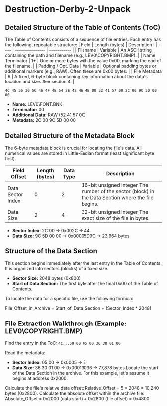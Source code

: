 # Destruction-Derby-2-Unpack


## Detailed Structure of the Table of Contents (ToC)
The Table of Contents consists of a sequence of file entries. Each entry has the following, repeatable structure:
| Field	| Length (bytes)	| Description |
| ---- | --------------- | ----------- |
| Filename	| Variable |	An ASCII string containing the path and filename (e.g., LEV0\COPYRIGHT.BMP). |
| Name Terminator	| 1+	| One or more bytes with the value 0x00, marking the end of the filename. |
| Padding / Opt. Data	| Variable	| Optional padding bytes or additional markers (e.g., RAW). Often these are 0x00 bytes. |
| File Metadata	| 6	| A fixed, 6-byte block containing key information about the data's location and size. See section 4. |

`4C 45 56 30 5C 46 4F 4E 54 2E 42 4E 4B 00 52 41 57 00 2C 00 9C 5D 00 00`

- **Name:** LEV0\FONT.BNK
- **Terminator:** 00
- **Additional Data:** RAW (52 41 57 00)
- **Metadata:** 2C 00 9C 5D 00 00
## Detailed Structure of the Metadata Block
The 6-byte metadata block is crucial for locating the file's data. All numerical values are stored in Little-Endian format (least significant byte first).

| Field	Offset |	Length (bytes) | Data Type |	Description |
| ------------ | --------------- | --------| -------------- |
| Data Sector Index |	0	| 2	| 16-bit unsigned integer	The number of the sector (block) in the Data Section where the file begins. |
| Data Size |	2	| 4	| 32-bit unsigned integer	The exact size of the file in bytes.|

- **Sector Index:** 2C 00 -> 0x002C -> 44
- **Data Size:** 9C 5D 00 00 -> 0x00005D9C -> 23,964 bytes

## Structure of the Data Section
This section begins immediately after the last entry in the Table of Contents. It is organized into sectors (blocks) of a fixed size.

- **Sector Size:** 2048 bytes (0x800)
- **Start of Data Section:** The first byte after the final 0x00 of the Table of Contents.

To locate the data for a specific file, use the following formula:

File_Offset_in_Archive = Start_of_Data_Section + (Sector_Index * 2048)

## File Extraction Walkthrough (Example: LEV0\COPYRIGHT.BMP)
Find the entry in the ToC:
`4C...50 00 05 00 36 30 01 00`

Read the metadata:
- **Sector Index:** 05 00 -> 0x0005 -> 5
- **Data Size:** 36 30 01 00 -> 0x00013036 -> 77,878 bytes
Locate the start of the Data Section in the archive. For this example, let's assume it begins at address 0x2000.

Calculate the file's relative data offset:
Relative_Offset = 5 * 2048 = 10,240 bytes (0x2800).
Calculate the absolute offset within the archive file:
Absolute_Offset = 0x2000 (data start) + 0x2800 (file offset) = 0x4800.
